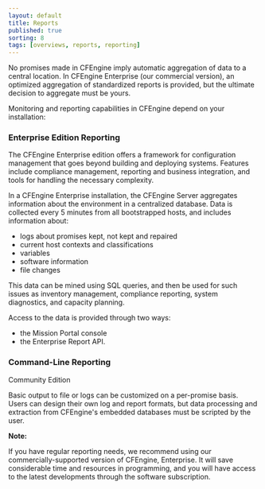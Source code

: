 ```yaml
---
layout: default
title: Reports
published: true
sorting: 8 
tags: [overviews, reports, reporting]
---
```


No promises made in CFEngine imply automatic aggregation of data to a central location. In
CFEngine Enterprise (our commercial version), an optimized aggregation of standardized
reports is provided, but the ultimate decision to aggregate must be yours.

Monitoring and reporting capabilities in CFEngine depend on your installation:

### Enterprise Edition Reporting

The CFEngine Enterprise edition offers a framework for configuration 
management that goes beyond building and deploying systems. Features include 
compliance management, reporting and business integration, and tools for 
handling the necessary complexity.

In a CFEngine Enterprise installation, the CFEngine Server aggregates 
information about the environment in a centralized database. Data is collected 
every 5 minutes from all bootstrapped hosts, and includes information about:

* logs about promises kept, not kept and repaired
* current host contexts and classifications
* variables
* software information
* file changes

This data can be mined using SQL queries, and then be used for such issues as inventory 
management, compliance reporting, system diagnostics, and capacity planning.

Access to the data is provided through two ways:

* the Mission Portal console
* the Enterprise Report API.


### Command-Line Reporting

Community Edition 

Basic output to file or logs can be customized on a per-promise basis.
Users can design their own log and report formats, but data processing and extraction from
CFEngine's embedded databases must be scripted by the user.

**Note:**

If you have regular reporting needs, we recommend using our commercially-supported version
of CFEngine, Enterprise. It will save considerable time and resources in
programming, and you will have access to the latest developments through the software
subscription.
